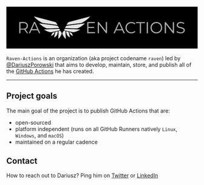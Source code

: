 ![Raven Actions](../assets/images/banner_raven-actions.svg)

`Raven-Actions` is an organization (aka project codename `raven`) led by [@DariuszPorowski](https://github.com/DariuszPorowski) that aims to develop, maintain, store, and publish all of the [GitHub Actions](https://github.com/features/actions) he has created.

---

## Project goals

The main goal of the project is to publish GitHub Actions that are:

- open-sourced
- platform independent (runs on all GitHub Runners natively `Linux`, `Windows`, and `macOS`)
- maintained on a regular cadence

## Contact

How to reach out to Dariusz? Ping him on [Twitter](https://twitter.com/DariuszPorowski) or [LinkedIn](https://www.linkedin.com/in/DariuszPorowski)

<!--

**Here are some ideas to get you started:**

🙋‍♀️ A short introduction - what is your organization all about?
🌈 Contribution guidelines - how can the community get involved?
👩‍💻 Useful resources - where can the community find your docs? Is there anything else the community should know?
🍿 Fun facts - what does your team eat for breakfast?
🧙 Remember, you can do mighty things with the power of [Markdown](https://docs.github.com/github/writing-on-github/getting-started-with-writing-and-formatting-on-github/basic-writing-and-formatting-syntax)
-->
